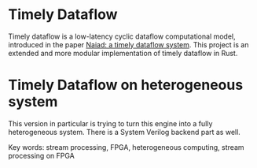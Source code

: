 # Timely Dataflow #

Timely dataflow is a low-latency cyclic dataflow computational model, introduced in the paper [Naiad: a timely dataflow system](http://dl.acm.org/citation.cfm?id=2522738). This project is an extended and more modular implementation of timely dataflow in Rust.


# Timely Dataflow on heterogeneous system #

This version in particular is trying to turn this engine into a fully heterogeneous system. There is a System Verilog backend part as well. 

Key words: stream processing, FPGA, heterogeneous computing, stream processing on FPGA
